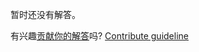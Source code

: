 
暂时还没有解答。

有兴趣[贡献你的解答](https://github.com/BFEdev/BFE.dev-solutions/blob/main/quiz/min-max_zh.md)吗? [Contribute guideline](https://github.com/BFEdev/BFE.dev-solutions#how-to-contribute)
